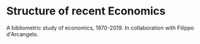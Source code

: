 # Structure of recent Economics

A bibliometric study of economics, 1970-2019. In collaboration with Filippo d'Arcangelo.
